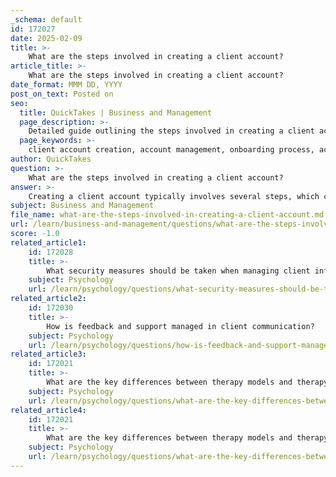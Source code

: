 ```yaml
---
_schema: default
id: 172027
date: 2025-02-09
title: >-
    What are the steps involved in creating a client account?
article_title: >-
    What are the steps involved in creating a client account?
date_format: MMM DD, YYYY
post_on_text: Posted on
seo:
  title: QuickTakes | Business and Management
  page_description: >-
    Detailed guide outlining the steps involved in creating a client account, including navigation, information completion, onboarding, permission settings, and ongoing management.
  page_keywords: >-
    client account creation, account management, onboarding process, account type selection, permission setting, user interface, client relationship management, customization, account setup, notification steps
author: QuickTakes
question: >-
    What are the steps involved in creating a client account?
answer: >-
    Creating a client account typically involves several steps, which can vary depending on the specific platform or service being used. Based on the gathered information, here are the general steps involved in creating a client account:\n\n1. **Access the Account Creation Interface**:\n   - Navigate to the appropriate section of the platform where client accounts are managed. This is often found in the upper-right corner of the window. Click on the "Create" icon and select "Account" to open the account creation window.\n\n2. **Select Account Type**:\n   - Choose the type of account you want to create. This could be an individual or company account, depending on the needs of the client. \n\n3. **Complete Required Information**:\n   - Fill in the necessary details in the account creation form. This may include the client's name, email address, business name, and any other relevant information required by the platform.\n\n4. **Onboarding Process**:\n   - If applicable, complete the onboarding process. This may involve additional steps such as verifying the email address or providing further information about the client's needs.\n\n5. **Customize Account Features**:\n   - Depending on the platform, you may have the option to customize the client account page. This can include adding tabs or features that enhance the client’s experience.\n\n6. **Set Permissions and Access Levels**:\n   - Determine the level of access the client will have. For example, you may want to allow them to create and update tasks or manage specific projects. This can usually be set in the account settings.\n\n7. **Finalize Account Creation**:\n   - Review all entered information for accuracy and completeness. Once confirmed, finalize the account creation process by clicking the appropriate button (e.g., "Create Account" or "Continue").\n\n8. **Notify the Client**:\n   - After the account is created, it’s a good practice to notify the client about their new account, including any necessary login information and instructions on how to access their account.\n\n9. **Ongoing Management**:\n   - After the account is set up, continue to manage the client relationship by regularly checking in and updating account settings as needed.\n\nThese steps provide a comprehensive overview of the client account creation process, ensuring that both the service provider and the client have a smooth onboarding experience.
subject: Business and Management
file_name: what-are-the-steps-involved-in-creating-a-client-account.md
url: /learn/business-and-management/questions/what-are-the-steps-involved-in-creating-a-client-account
score: -1.0
related_article1:
    id: 172028
    title: >-
        What security measures should be taken when managing client information?
    subject: Psychology
    url: /learn/psychology/questions/what-security-measures-should-be-taken-when-managing-client-information
related_article2:
    id: 172030
    title: >-
        How is feedback and support managed in client communication?
    subject: Psychology
    url: /learn/psychology/questions/how-is-feedback-and-support-managed-in-client-communication
related_article3:
    id: 172021
    title: >-
        What are the key differences between therapy models and therapy approaches?
    subject: Psychology
    url: /learn/psychology/questions/what-are-the-key-differences-between-therapy-models-and-therapy-approaches
related_article4:
    id: 172021
    title: >-
        What are the key differences between therapy models and therapy approaches?
    subject: Psychology
    url: /learn/psychology/questions/what-are-the-key-differences-between-therapy-models-and-therapy-approaches
---
```


&nbsp;